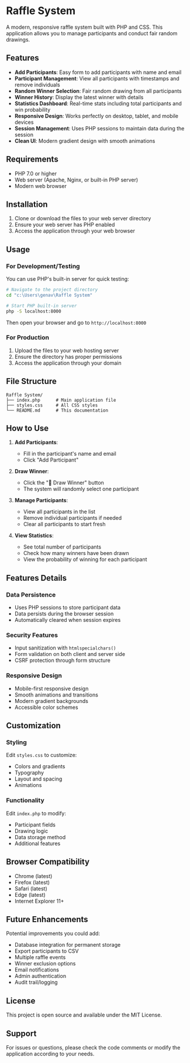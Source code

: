 # Raffle System

A modern, responsive raffle system built with PHP and CSS. This application allows you to manage participants and conduct fair random drawings.

## Features

- **Add Participants**: Easy form to add participants with name and email
- **Participant Management**: View all participants with timestamps and remove individuals
- **Random Winner Selection**: Fair random drawing from all participants
- **Winner History**: Display the latest winner with details
- **Statistics Dashboard**: Real-time stats including total participants and win probability
- **Responsive Design**: Works perfectly on desktop, tablet, and mobile devices
- **Session Management**: Uses PHP sessions to maintain data during the session
- **Clean UI**: Modern gradient design with smooth animations

## Requirements

- PHP 7.0 or higher
- Web server (Apache, Nginx, or built-in PHP server)
- Modern web browser

## Installation

1. Clone or download the files to your web server directory
2. Ensure your web server has PHP enabled
3. Access the application through your web browser

## Usage

### For Development/Testing

You can use PHP's built-in server for quick testing:

```bash
# Navigate to the project directory
cd "c:\Users\genav\Raffle System"

# Start PHP built-in server
php -S localhost:8000
```

Then open your browser and go to `http://localhost:8000`

### For Production

1. Upload the files to your web hosting server
2. Ensure the directory has proper permissions
3. Access the application through your domain

## File Structure

```
Raffle System/
├── index.php      # Main application file
├── styles.css     # All CSS styles
└── README.md      # This documentation
```

## How to Use

1. **Add Participants**: 
   - Fill in the participant's name and email
   - Click "Add Participant"

2. **Draw Winner**:
   - Click the "🎲 Draw Winner" button
   - The system will randomly select one participant

3. **Manage Participants**:
   - View all participants in the list
   - Remove individual participants if needed
   - Clear all participants to start fresh

4. **View Statistics**:
   - See total number of participants
   - Check how many winners have been drawn
   - View the probability of winning for each participant

## Features Details

### Data Persistence
- Uses PHP sessions to store participant data
- Data persists during the browser session
- Automatically cleared when session expires

### Security Features
- Input sanitization with `htmlspecialchars()`
- Form validation on both client and server side
- CSRF protection through form structure

### Responsive Design
- Mobile-first responsive design
- Smooth animations and transitions
- Modern gradient backgrounds
- Accessible color schemes

## Customization

### Styling
Edit `styles.css` to customize:
- Colors and gradients
- Typography
- Layout and spacing
- Animations

### Functionality
Edit `index.php` to modify:
- Participant fields
- Drawing logic
- Data storage method
- Additional features

## Browser Compatibility

- Chrome (latest)
- Firefox (latest)
- Safari (latest)
- Edge (latest)
- Internet Explorer 11+

## Future Enhancements

Potential improvements you could add:
- Database integration for permanent storage
- Export participants to CSV
- Multiple raffle events
- Winner exclusion options
- Email notifications
- Admin authentication
- Audit trail/logging

## License

This project is open source and available under the MIT License.

## Support

For issues or questions, please check the code comments or modify the application according to your needs.
